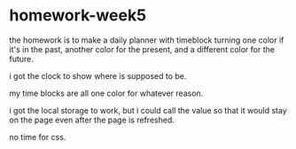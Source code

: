 # homework-week5

the homework is to make a daily planner with timeblock turning one color if it's in the past, another color for the present, and a different color for the future.

i got the clock to show where is supposed to be.

my time blocks are all one color for whatever reason.

i got the local storage to work, but i could call the value so that it would stay on the page even after the page is refreshed.

no time for css.